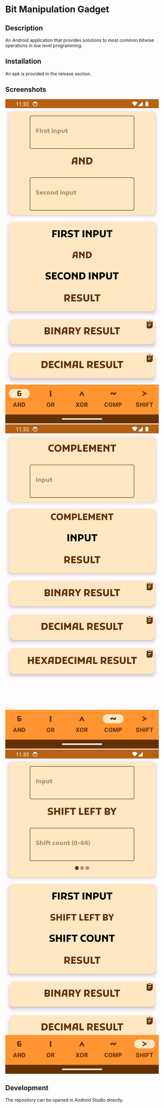 # Bit Manipulation Gadget

## Description
An Android application that provides solutions to most common bitwise operations in low level
programming.

## Installation
An apk is provided in the release section.

## Screenshots
![Comparison.png](Comparison.png) ![Complement.png](Complement.png) ![Shift.png](Shift.png)

## Development
The repository can be opened in Android Studio directly.